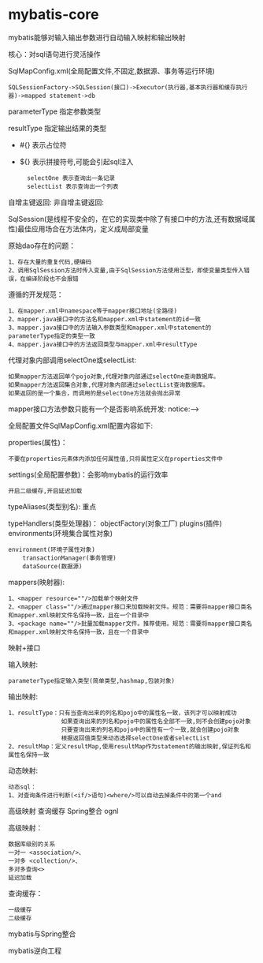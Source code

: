 # mybatis-core

mybatis能够对输入输出参数进行自动输入映射和输出映射

核心：对sql语句进行灵活操作

SqlMapConfig.xml(全局配置文件,不固定,数据源、事务等运行环境)

	SQLSessionFactory->SQLSession(接口)->Executor(执行器,基本执行器和缓存执行器)->mapped statement->db

parameterType 指定参数类型

resultType 指定输出结果的类型

* #{} 表示占位符
* ${} 表示拼接符号,可能会引起sql注入

		selectOne 表示查询出一条记录
		selectList 表示查询出一个列表

自增主键返回:
非自增主键返回:

SqlSession(是线程不安全的，在它的实现类中除了有接口中的方法,还有数据域属性)最佳应用场合在方法体内，定义成局部变量

原始dao存在的问题：

	1、存在大量的重复代码,硬编码
	2、调用SqlSession方法时传入变量,由于SqlSession方法使用泛型，即使变量类型传入错误，在编译阶段也不会报错

遵循的开发规范：

	1、在mapper.xml中namespace等于mapper接口地址(全路径)
	2、mapper.java接口中的方法名和mapper.xml中statement的id一致
	3、mapper.java接口中的方法输入参数类型和mapper.xml中statement的parameterType指定的类型一致
	4、mapper.java接口中的方法返回类型与mapper.xml中resultType


代理对象内部调用selectOne或selectList:

	如果mapper方法返回单个pojo对象,代理对象内部通过selectOne查询数据库。
	如果mapper方法返回集合对象,代理对象内部通过selectList查询数据库。
	如果返回的是一个集合，而调用的是selectOne方法就会抛出异常

mapper接口方法参数只能有一个是否影响系统开发:
notice:-->


全局配置文件SqlMapConfig.xml配置内容如下:

properties(属性)：

	不要在properties元素体内添加任何属性值,只将属性定义在properties文件中

settings(全局配置参数)：会影响mybatis的运行效率

	开启二级缓存,开启延迟加载
typeAliases(类型别名): 重点
	
typeHandlers(类型处理器)：
objectFactory(对象工厂)
plugins(插件)
environments(环境集合属性对象)

	environment(环境子属性对象)
		transactionManager(事务管理)
		dataSource(数据源)
mappers(映射器):

	1、<mapper resource=""/>加载单个映射文件
	2、<mapper class=""/>通过mapper接口来加载映射文件。规范：需要将mapper接口类名和mapper.xml映射文件名保持一致，且在一个目录中
	3、<package name=""/>批量加载mapper文件。推荐使用。规范：需要将mapper接口类名和mapper.xml映射文件名保持一致，且在一个目录中

映射+接口
	
输入映射:

	parameterType指定输入类型(简单类型,hashmap,包装对象)

输出映射:

	1、resultType：只有当查询出来的列名和pojo中的属性名一致，该列才可以映射成功
				   如果查询出来的列名和pojo中的属性名全部不一致,则不会创建pojo对象
				   只要查询出来的列名和pojo中的属性有一个一致,就会创建pojo对象
				   根据返回值类型来动态选择selectOne或者selectList
	2、resultMap：定义resultMap,使用resultMap作为statement的输出映射,保证列名和属性名保持一致

动态映射:

	动态sql：
	1、对查询条件进行判断(<if/>语句)<where/>可以自动去掉条件中的第一个and
	
	
高级映射 查询缓存 Spring整合 ognl

高级映射：

	数据库级别的关系
	一对一 <association/>、
	一对多 <collection/>、
	多对多查询<>
	延迟加载
查询缓存：

	一级缓存
	二级缓存
mybatis与Spring整合

mybatis逆向工程
